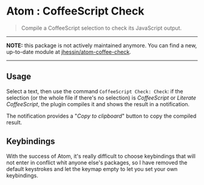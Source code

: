 # Atom : CoffeeScript Check

> Compile a CoffeeScript selection to check its JavaScript output.

* * *

**NOTE:** this package is not actively maintained anymore. You can find a new, up-to-date module at [jhessin/atom-coffee-check](https://github.com/jhessin/atom-coffee-check).

* * *

## Usage

Select a text, then use the command `CoffeeScript Check: Check`: if the selection (or the whole file if there's no selection) is *CoffeeScript* or *Literate CoffeeScript*, the plugin compiles it and shows the result in a notification.

The notification provides a "*Copy to clipboard*" button to copy the compiled result.

## Keybindings

With the success of Atom, it's really difficult to choose keybindings that will not enter in conflict whit anyone else's packages, so I have removed the default keystrokes and let the keymap empty to let you set your own keybindings.
